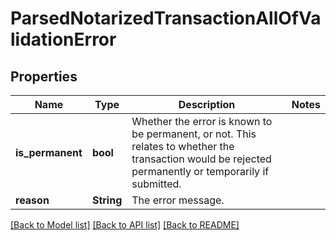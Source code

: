 # ParsedNotarizedTransactionAllOfValidationError

## Properties

Name | Type | Description | Notes
------------ | ------------- | ------------- | -------------
**is_permanent** | **bool** | Whether the error is known to be permanent, or not. This relates to whether the transaction would be rejected permanently or temporarily if submitted.  | 
**reason** | **String** | The error message.  | 

[[Back to Model list]](../README.md#documentation-for-models) [[Back to API list]](../README.md#documentation-for-api-endpoints) [[Back to README]](../README.md)


